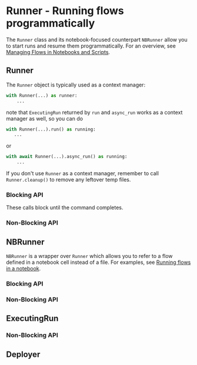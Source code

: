 # Runner - Running flows programmatically

<!-- WARNING: THIS FILE WAS AUTOGENERATED! DO NOT EDIT! Instead, edit the notebook w/the location & name as this file. -->

The `Runner` class and its notebook-focused counterpart `NBRunner` allow you to start runs and resume them programmatically. For an overview, see [Managing Flows in Notebooks and Scripts](/metaflow/managing-flows/introduction).

## Runner

The `Runner` object is typically used as a context manager:
```python
with Runner(...) as runner:
    ...
```
note that `ExecutingRun` returned by `run` and `async_run` works as a context manager as well, so you can do
```python
with Runner(...).run() as running:
   ...
```
or 
```python
with await Runner(...).async_run() as running:
    ...
```
If you don't use `Runner` as a context manager, remember to call `Runner.cleanup()` to remove any leftover temp files.


<DocSection type="class" name="Runner" module="metaflow" show_import="False" heading_level="3" link="https://github.com/Netflix/metaflow/tree/master/metaflow/runner/metaflow_runner.py#L181">
<SigArgSection>
<SigArg name="flow_file, show_output=True, profile=None, env=None, cwd=None, **kwargs" />
</SigArgSection>
<Description summary="Metaflow's Runner API that presents a programmatic interface\nto run flows and perform other operations either synchronously or asynchronously.\nThe class expects a path to the flow file along with optional arguments\nthat match top-level options on the command-line." extended_summary="This class works as a context manager, calling `cleanup()` to remove\ntemporary files at exit.\n\nExample:\n```python\nwith Runner('slowflow.py', pylint=False) as runner:\n    result = runner.run(alpha=5, tags=[&#34;abc&#34;, &#34;def&#34;], max_workers=5)\n    print(result.run.finished)\n```" />
<ParamSection name="Parameters">
	<Parameter name="flow_file" type="str" desc="Path to the flow file to run" />
	<Parameter name="show_output" type="bool, default True" desc="Show the 'stdout' and 'stderr' to the console by default,\nOnly applicable for synchronous 'run' and 'resume' functions." />
	<Parameter name="profile" type="Optional[str], default None" desc="Metaflow profile to use to run this run. If not specified, the default\nprofile is used (or the one already set using `METAFLOW_PROFILE`)" />
	<Parameter name="env" type="Optional[Dict], default None" desc="Additional environment variables to set for the Run. This overrides the\nenvironment set for this process." />
	<Parameter name="cwd" type="Optional[str], default None" desc="The directory to run the subprocess in; if not specified, the current\ndirectory is used." />
	<Parameter name="**kwargs" type="Any" desc="Additional arguments that you would pass to `python myflow.py` before\nthe `run` command." />
</ParamSection>
</DocSection>



<DocSection type="method" name="Runner.cleanup" module="metaflow" show_import="False" heading_level="4" link="https://github.com/Netflix/metaflow/tree/master/metaflow/runner/metaflow_runner.py#L433">
<SigArgSection>
<SigArg name="self" />
</SigArgSection>
<Description summary="Delete any temporary files created during execution." />

</DocSection>


### Blocking API

These calls block until the command completes.


<DocSection type="method" name="Runner.run" module="metaflow" show_import="False" heading_level="4" link="https://github.com/Netflix/metaflow/tree/master/metaflow/runner/metaflow_runner.py#L289">
<SigArgSection>
<SigArg name="self" /><SigArg name="**kwargs" />
</SigArgSection>
<Description summary="Blocking execution of the run. This method will wait until\nthe run has completed execution." />
<ParamSection name="Parameters">
	<Parameter name="**kwargs" type="Any" desc="Additional arguments that you would pass to `python myflow.py` after\nthe `run` command, in particular, any parameters accepted by the flow." />
</ParamSection>
<ParamSection name="Returns">
	<Parameter type="ExecutingRun" desc="ExecutingRun containing the results of the run." />
</ParamSection>
</DocSection>



<DocSection type="method" name="Runner.resume" module="metaflow" show_import="False" heading_level="4" link="https://github.com/Netflix/metaflow/tree/master/metaflow/runner/metaflow_runner.py#L323">
<SigArgSection>
<SigArg name="self" /><SigArg name="**kwargs" />
</SigArgSection>
<Description summary="Blocking resume execution of the run.\nThis method will wait until the resumed run has completed execution." />
<ParamSection name="Parameters">
	<Parameter name="**kwargs" type="Any" desc="Additional arguments that you would pass to `python ./myflow.py` after\nthe `resume` command." />
</ParamSection>
<ParamSection name="Returns">
	<Parameter type="ExecutingRun" desc="ExecutingRun containing the results of the resumed run." />
</ParamSection>
</DocSection>


### Non-Blocking API


<DocSection type="method" name="Runner.async_run" module="metaflow" show_import="False" heading_level="4" link="https://github.com/Netflix/metaflow/tree/master/metaflow/runner/metaflow_runner.py#L357">
<SigArgSection>
<SigArg name="self" /><SigArg name="**kwargs" />
</SigArgSection>
<Description summary="Non-blocking execution of the run. This method will return as soon as the\nrun has launched." extended_summary="Note that this method is asynchronous and needs to be `await`ed." />
<ParamSection name="Parameters">
	<Parameter name="**kwargs" type="Any" desc="Additional arguments that you would pass to `python myflow.py` after\nthe `run` command, in particular, any parameters accepted by the flow." />
</ParamSection>
<ParamSection name="Returns">
	<Parameter type="ExecutingRun" desc="ExecutingRun representing the run that was started." />
</ParamSection>
</DocSection>



<DocSection type="method" name="Runner.async_resume" module="metaflow" show_import="False" heading_level="4" link="https://github.com/Netflix/metaflow/tree/master/metaflow/runner/metaflow_runner.py#L392">
<SigArgSection>
<SigArg name="self" /><SigArg name="**kwargs" />
</SigArgSection>
<Description summary="Non-blocking resume execution of the run.\nThis method will return as soon as the resume has launched." extended_summary="Note that this method is asynchronous and needs to be `await`ed." />
<ParamSection name="Parameters">
	<Parameter name="**kwargs" type="Any" desc="Additional arguments that you would pass to `python myflow.py` after\nthe `resume` command." />
</ParamSection>
<ParamSection name="Returns">
	<Parameter type="ExecutingRun" desc="ExecutingRun representing the resumed run that was started." />
</ParamSection>
</DocSection>


## NBRunner

`NBRunner` is a wrapper over `Runner` which allows you to refer to a flow defined in a notebook cell instead of a file. For examples, see [Running flows in a notebook](/metaflow/managing-flows/notebook-runs).


<DocSection type="class" name="NBRunner" module="metaflow" show_import="False" heading_level="3" link="https://github.com/Netflix/metaflow/tree/master/metaflow/runner/nbrun.py#L17">
<SigArgSection>
<SigArg name="flow, show_output=True, profile=None, env=None, base_dir=None, **kwargs" />
</SigArgSection>
<Description summary="A  wrapper over `Runner` for executing flows defined in a Jupyter\nnotebook cell." extended_summary="Instantiate this class on the last line of a notebook cell where\na `flow` is defined. In contrast to `Runner`, this class is not\nmeant to be used in a context manager. Instead, use a blocking helper\nfunction like `nbrun` (which calls `cleanup()` internally) or call\n`cleanup()` explictly when using non-blocking APIs.\n\n```python\nrun = NBRunner(FlowName).nbrun()\n```" />
<ParamSection name="Parameters">
	<Parameter name="flow" type="FlowSpec" desc="Flow defined in the same cell" />
	<Parameter name="show_output" type="bool, default True" desc="Show the 'stdout' and 'stderr' to the console by default,\nOnly applicable for synchronous 'run' and 'resume' functions." />
	<Parameter name="profile" type="Optional[str], default None" desc="Metaflow profile to use to run this run. If not specified, the default\nprofile is used (or the one already set using `METAFLOW_PROFILE`)" />
	<Parameter name="env" type="Optional[Dict], default None" desc="Additional environment variables to set for the Run. This overrides the\nenvironment set for this process." />
	<Parameter name="base_dir" type="Optional[str], default None" desc="The directory to run the subprocess in; if not specified, a temporary\ndirectory is used." />
	<Parameter name="**kwargs" type="Any" desc="Additional arguments that you would pass to `python myflow.py` before\nthe `run` command." />
</ParamSection>
</DocSection>


### Blocking API


<DocSection type="method" name="NBRunner.nbrun" module="metaflow" show_import="False" heading_level="4" link="https://github.com/Netflix/metaflow/tree/master/metaflow/runner/nbrun.py#L110">
<SigArgSection>
<SigArg name="self" /><SigArg name="**kwargs" />
</SigArgSection>
<Description summary="Blocking execution of the run. This method will wait until\nthe run has completed execution." extended_summary="Note that in contrast to `run`, this method returns a\n`metaflow.Run` object directly and calls `cleanup()` internally\nto support a common notebook pattern of executing a flow and\nretrieving its results immediately." />
<ParamSection name="Parameters">
	<Parameter name="**kwargs" type="Any" desc="Additional arguments that you would pass to `python myflow.py` after\nthe `run` command, in particular, any parameters accepted by the flow." />
</ParamSection>
<ParamSection name="Returns">
	<Parameter type="Run" desc="A `metaflow.Run` object representing the finished run." />
</ParamSection>
</DocSection>



<DocSection type="method" name="NBRunner.nbresume" module="metaflow" show_import="False" heading_level="4" link="https://github.com/Netflix/metaflow/tree/master/metaflow/runner/nbrun.py#L135">
<SigArgSection>
<SigArg name="self" /><SigArg name="**kwargs" />
</SigArgSection>
<Description summary="Blocking resuming of a run. This method will wait until\nthe resumed run has completed execution." extended_summary="Note that in contrast to `resume`, this method returns a\n`metaflow.Run` object directly and calls `cleanup()` internally\nto support a common notebook pattern of executing a flow and\nretrieving its results immediately." />
<ParamSection name="Parameters">
	<Parameter name="**kwargs" type="Any" desc="Additional arguments that you would pass to `python myflow.py` after\nthe `resume` command." />
</ParamSection>
<ParamSection name="Returns">
	<Parameter type="Run" desc="A `metaflow.Run` object representing the resumed run." />
</ParamSection>
</DocSection>


### Non-Blocking API


<DocSection type="method" name="NBRunner.async_run" module="metaflow" show_import="False" heading_level="4" link="https://github.com/Netflix/metaflow/tree/master/metaflow/runner/nbrun.py#L173">
<SigArgSection>
<SigArg name="self" /><SigArg name="**kwargs" />
</SigArgSection>
<Description summary="Non-blocking execution of the run. This method will return as soon as the\nrun has launched. This method is equivalent to `Runner.async_run`." extended_summary="Note that this method is asynchronous and needs to be `await`ed." />
<ParamSection name="Parameters">
	<Parameter name="**kwargs" type="Any" desc="Additional arguments that you would pass to `python myflow.py` after\nthe `run` command, in particular, any parameters accepted by the flow." />
</ParamSection>
<ParamSection name="Returns">
	<Parameter type="ExecutingRun" desc="ExecutingRun representing the run that was started." />
</ParamSection>
</DocSection>



<DocSection type="method" name="NBRunner.async_resume" module="metaflow" show_import="False" heading_level="4" link="https://github.com/Netflix/metaflow/tree/master/metaflow/runner/nbrun.py#L194">
<SigArgSection>
<SigArg name="self" /><SigArg name="**kwargs" />
</SigArgSection>
<Description summary="Non-blocking execution of the run. This method will return as soon as the\nrun has launched. This method is equivalent to `Runner.async_resume`." extended_summary="Note that this method is asynchronous and needs to be `await`ed." />
<ParamSection name="Parameters">
	<Parameter name="**kwargs" type="Any" desc="Additional arguments that you would pass to `python myflow.py` after\nthe `run` command, in particular, any parameters accepted by the flow." />
</ParamSection>
<ParamSection name="Returns">
	<Parameter type="ExecutingRun" desc="ExecutingRun representing the run that was started." />
</ParamSection>
</DocSection>



<DocSection type="method" name="NBRunner.cleanup" module="metaflow" show_import="False" heading_level="4" link="https://github.com/Netflix/metaflow/tree/master/metaflow/runner/nbrun.py#L214">
<SigArgSection>
<SigArg name="self" />
</SigArgSection>
<Description summary="Delete any temporary files created during execution." extended_summary="Call this method after using `async_run` or `async_resume`. You don't\nhave to call this after `nbrun` or `nbresume`." />

</DocSection>


## ExecutingRun


<DocSection type="class" name="ExecutingRun" module="metaflow" show_import="False" heading_level="3" link="https://github.com/Netflix/metaflow/tree/master/metaflow/runner/metaflow_runner.py#L13">
<SigArgSection>
<SigArg name="" />
</SigArgSection>
<Description summary="This class contains a reference to a `metaflow.Run` object representing\nthe currently executing or finished run, as well as metadata related\nto the process." extended_summary="`ExecutingRun` is returned by methods in `Runner` and `NBRunner`. It is not\nmeant to be instantiated directly.\n\nThis class works as a context manager, allowing you to use a pattern like\n```python\nwith Runner(...).run() as running:\n    ...\n```\nNote that you should use either this object as the context manager or\n`Runner`, not both in a nested manner." />

</DocSection>



<DocSection type="property" name="ExecutingRun.returncode" module="metaflow.runner.metaflow_runner" show_import="False" heading_level="4" link="https://github.com/Netflix/metaflow/tree/master/">

<Description summary="Gets the return code of the underlying subprocess. A non-zero\ncode indicates a failure, `None` a currently executing run.\n" />
<ParamSection name="Returns">
<Parameter type="Optional[int]" desc="The return code of the underlying subprocess." />
</ParamSection>
</DocSection>



<DocSection type="property" name="ExecutingRun.status" module="metaflow.runner.metaflow_runner" show_import="False" heading_level="4" link="https://github.com/Netflix/metaflow/tree/master/">

<Description summary="Returns the status of the underlying subprocess that is responsible\nfor executing the run.\n\nThe return value is one of the following strings:\n- `running` indicates a currently executing run.\n- `failed` indicates a failed run.\n- `successful` a successful run.\n" />
<ParamSection name="Returns">
<Parameter type="str" desc="The current status of the run." />
</ParamSection>
</DocSection>



<DocSection type="property" name="ExecutingRun.stdout" module="metaflow.runner.metaflow_runner" show_import="False" heading_level="4" link="https://github.com/Netflix/metaflow/tree/master/">

<Description summary="Returns the current stdout of the run. If the run is finished, this will\ncontain the entire stdout output. Otherwise, it will contain the\nstdout up until this point.\n" />
<ParamSection name="Returns">
<Parameter type="str" desc="The current snapshot of stdout." />
</ParamSection>
</DocSection>



<DocSection type="property" name="ExecutingRun.stderr" module="metaflow.runner.metaflow_runner" show_import="False" heading_level="4" link="https://github.com/Netflix/metaflow/tree/master/">

<Description summary="Returns the current stderr of the run. If the run is finished, this will\ncontain the entire stderr output. Otherwise, it will contain the\nstderr up until this point.\n" />
<ParamSection name="Returns">
<Parameter type="str" desc="The current snapshot of stderr." />
</ParamSection>
</DocSection>


### Non-Blocking API


<DocSection type="method" name="ExecutingRun.wait" module="metaflow" show_import="False" heading_level="4" link="https://github.com/Netflix/metaflow/tree/master/metaflow/runner/metaflow_runner.py#L57">
<SigArgSection>
<SigArg name="self" /><SigArg name="timeout" type="Optional" default="None" /><SigArg name="stream" type="Optional" default="None" />
</SigArgSection>
<Description summary="Wait for this run to finish, optionally with a timeout\nand optionally streaming its output." extended_summary="Note that this method is asynchronous and needs to be `await`ed." />
<ParamSection name="Parameters">
	<Parameter name="timeout" type="Optional[float], default None" desc="The maximum time to wait for the run to finish.\nIf the timeout is reached, the run is terminated" />
	<Parameter name="stream" type="Optional[str], default None" desc="If specified, the specified stream is printed to stdout. `stream` can\nbe one of `stdout` or `stderr`." />
</ParamSection>
<ParamSection name="Returns">
	<Parameter type="ExecutingRun" desc="This object, allowing you to chain calls." />
</ParamSection>
</DocSection>



<DocSection type="method" name="ExecutingRun.stream_log" module="metaflow" show_import="False" heading_level="4" link="https://github.com/Netflix/metaflow/tree/master/metaflow/runner/metaflow_runner.py#L153">
<SigArgSection>
<SigArg name="self" /><SigArg name="stream" type="str" /><SigArg name="position" type="Optional" default="None" />
</SigArgSection>
<Description summary="Asynchronous iterator to stream logs from the subprocess line by line." extended_summary="Note that this method is asynchronous and needs to be `await`ed." />
<ParamSection name="Parameters">
	<Parameter name="stream" type="str" desc="The stream to stream logs from. Can be one of `stdout` or `stderr`." />
	<Parameter name="position" type="Optional[int], default None" desc="The position in the log file to start streaming from. If None, it starts\nfrom the beginning of the log file. This allows resuming streaming from\na previously known position" />
</ParamSection>
<ParamSection name="Yields">
	<Parameter type="Tuple[int, str]" desc="A tuple containing the position in the log file and the line read. The\nposition returned can be used to feed into another `stream_logs` call\nfor example." />
</ParamSection>
</DocSection>


## Deployer
